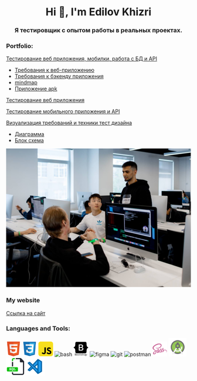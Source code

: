 
<h1 align="center">Hi 👋, I'm Edilov Khizri</h1>
<h3 align="center">Я тестировщик с опытом работы в реальных проектах.</h3>

<h3 align="left">Portfolio:</h3>
<p><a href="https://github.com/EdilovWork/edilovwork/blob/main/assets/Тестирование%20веб%20приложения%2C%20мобилки%2C%20работа%20с%20БД%20и%20API/main_project.xlsx">Тестирование веб приложения, мобилки, работа с БД и API</a></p>
<ul>
<li><a href="https://github.com/EdilovWork/edilovwork/blob/main/assets/Тестирование%20веб%20приложения%2C%20мобилки%2C%20работа%20с%20БД%20и%20API/wed.pdf">Требования к веб-приложению</a></li>
<li><a href="https://github.com/EdilovWork/edilovwork/blob/main/assets/Тестирование%20веб%20приложения%2C%20мобилки%2C%20работа%20с%20БД%20и%20API/requirements_backend.pdf">Требования к бэкенду
приложения</a></li>
<li><a href="https://github.com/EdilovWork/edilovwork/blob/main/assets/Тестирование%20веб%20приложения%2C%20мобилки%2C%20работа%20с%20БД%20и%20API/Ya..drawio.png">mindmap</a></li>
<li><a href="https://github.com/EdilovWork/edilovwork/blob/main/assets/Тестирование%20веб%20приложения%2C%20мобилки%2C%20работа%20с%20БД%20и%20API/scooter-v2.0.apk">Приложение apk</a></li>
</ul>
<p><a href="https://github.com/EdilovWork/edilovwork/blob/main/assets/Тестирование%20веб%20приложения/Web_test.xlsx">Тестирование веб приложения</a></p>
<p><a href="https://github.com/EdilovWork/edilovwork/blob/main/assets/Тестирование%20мобильных%20приложений%20и%20API/Mobile_API.xlsx">Тестирование мобильного приложения и API</a></p>
<p><a href="https://github.com/EdilovWork/edilovwork/blob/main/assets/Визуализация%20требований%20и%20техники%20тест%20дизайна/Test_DS.xlsx">Визуализация требований и техники тест дизайна </a></p>
<ul>
<li><a href="https://github.com/EdilovWork/edilovwork/blob/main/assets/Визуализация%20требований%20и%20техники%20тест%20дизайна/Диаграмма/Диаграмма.drawio.pdf">Диаграмма</a></li>
<li><a href="https://github.com/EdilovWork/edilovwork/blob/main/assets/Визуализация%20требований%20и%20техники%20тест%20дизайна/Блок%20схема.pdf">Блок схема</a></li>
</ul>

![](https://github.com/EdilovWork/edilovwork/blob/main/assets/photo_2022-11-21_1fe1-27-15.jpg)

<p align="left">
</p>
<h3>My website</h3>
<a href="https://khizri.ru/" target="_new"><p>Ссылка на сайт</p></a>
<h3 align="left">Languages and Tools:</h3>
<p align="left"> <img src="https://github.com/EdilovWork/edilovwork/blob/main/assets/icon/html.svg" alt="html5" width="40" height="40"/> <img src="https://github.com/EdilovWork/edilovwork/blob/main/assets/icon/css3.svg" alt="css3" width="40" height="40"/> <img src="https://github.com/EdilovWork/edilovwork/blob/main/assets/icon/javascript.svg" alt="js" width="40" height="40"/> <img src="https://www.vectorlogo.zone/logos/gnu_bash/gnu_bash-icon.svg" alt="bash" width="40" height="40"/> <img src="https://raw.githubusercontent.com/devicons/devicon/master/icons/bootstrap/bootstrap-plain-wordmark.svg" alt="bootstrap" width="40" height="40"/> <img src="https://www.vectorlogo.zone/logos/figma/figma-icon.svg" alt="figma" width="40" height="40"/> <img src="https://www.vectorlogo.zone/logos/git-scm/git-scm-icon.svg" alt="git" width="40" height="40"/> <img src="https://www.vectorlogo.zone/logos/getpostman/getpostman-icon.svg" alt="postman" width="40" height="40"/> <img src="https://raw.githubusercontent.com/devicons/devicon/master/icons/sass/sass-original.svg" alt="studio" width="40" height="40"/> <img src="https://github.com/EdilovWork/edilovwork/blob/main/assets/icon/android-studio.svg" alt="studio" width="50" height="50"/> <img src="https://github.com/EdilovWork/edilovwork/blob/main/assets/icon/sql.svg" alt="sql" width="50" height="50"/> <img src="https://github.com/EdilovWork/edilovwork/blob/main/assets/icon/visual-studio-code.svg" alt="vscode" width="50" height="50"/></p>
